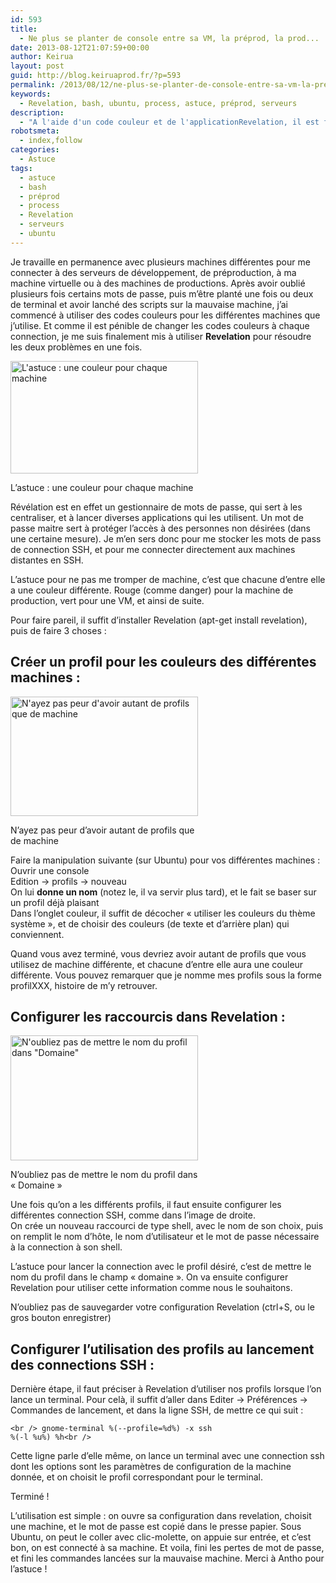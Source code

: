 ```yaml
---
id: 593
title:
  - Ne plus se planter de console entre sa VM, la préprod, la prod...
date: 2013-08-12T21:07:59+00:00
author: Keirua
layout: post
guid: http://blog.keiruaprod.fr/?p=593
permalink: /2013/08/12/ne-plus-se-planter-de-console-entre-sa-vm-la-preprod-la-prod/
keywords:
  - Revelation, bash, ubuntu, process, astuce, préprod, serveurs
description:
  - "A l'aide d'un code couleur et de l'applicationRevelation, il est facile de réduire les risques de se tromper de machine lorsque l'on se connecte régulièrement à plusieurs machines via SSH. "
robotsmeta:
  - index,follow
categories:
  - Astuce
tags:
  - astuce
  - bash
  - préprod
  - process
  - Revelation
  - serveurs
  - ubuntu
---
```

Je travaille en permanence avec plusieurs machines différentes pour me connecter à des serveurs de développement, de préproduction, à ma machine virtuelle ou à des machines de productions. Après avoir oublié plusieurs fois certains mots de passe, puis m&rsquo;être planté une fois ou deux de terminal et avoir lanché des scripts sur la mauvaise machine, j&rsquo;ai commencé à utiliser des codes couleurs pour les différentes machines que j&rsquo;utilise. Et comme il est pénible de changer les codes couleurs à chaque connection, je me suis finalement mis à utiliser **Revelation** pour résoudre les deux problèmes en une fois.

<div id="attachment_600" style="width: 310px" class="wp-caption alignright">
  <img src="http://blog.keiruaprod.fr/wp-content/uploads/2013/08/codes_couleur-300x180.png" alt="L&#039;astuce : une couleur pour chaque machine" width="300" height="180" class="size-medium wp-image-600" srcset="http://blog.keiruaprod.fr/wp-content/uploads/2013/08/codes_couleur-300x180.png 300w, http://blog.keiruaprod.fr/wp-content/uploads/2013/08/codes_couleur.png 940w" sizes="(max-width: 300px) 100vw, 300px" />
  
  <p class="wp-caption-text">
    L&rsquo;astuce : une couleur pour chaque machine
  </p>
</div>

Révélation est en effet un gestionnaire de mots de passe, qui sert à les centraliser, et à lancer diverses applications qui les utilisent. Un mot de passe maitre sert à protéger l&rsquo;accès à des personnes non désirées (dans une certaine mesure). Je m&rsquo;en sers donc pour me stocker les mots de pass de connection SSH, et pour me connecter directement aux machines distantes en SSH.

L&rsquo;astuce pour ne pas me tromper de machine, c&rsquo;est que chacune d&rsquo;entre elle a une couleur différente. Rouge (comme danger) pour la machine de production, vert pour une VM, et ainsi de suite. 

Pour faire pareil, il suffit d&rsquo;installer Revelation (apt-get install revelation), puis de faire 3 choses :

## Créer un profil pour les couleurs des différentes machines :

<div id="attachment_598" style="width: 310px" class="wp-caption alignright">
  <img src="http://blog.keiruaprod.fr/wp-content/uploads/2013/08/profils-300x191.png" alt="N&#039;ayez pas peur d&#039;avoir autant de profils que de machine" width="300" height="191" class="size-medium wp-image-598" srcset="http://blog.keiruaprod.fr/wp-content/uploads/2013/08/profils-300x191.png 300w, http://blog.keiruaprod.fr/wp-content/uploads/2013/08/profils.png 516w" sizes="(max-width: 300px) 100vw, 300px" />
  
  <p class="wp-caption-text">
    N&rsquo;ayez pas peur d&rsquo;avoir autant de profils que de machine
  </p>
</div>

Faire la manipulation suivante (sur Ubuntu) pour vos différentes machines :  
Ouvrir une console  
Edition -> profils -> nouveau  
On lui **donne un nom** (notez le, il va servir plus tard), et le fait se baser sur un profil déjà plaisant  
Dans l&rsquo;onglet couleur, il suffit de décocher « utiliser les couleurs du thème système », et de choisir des couleurs (de texte et d&rsquo;arrière plan) qui conviennent.

Quand vous avez terminé, vous devriez avoir autant de profils que vous utilisez de machine différente, et chacune d&rsquo;entre elle aura une couleur différente. Vous pouvez remarquer que je nomme mes profils sous la forme profilXXX, histoire de m&rsquo;y retrouver.

## Configurer les raccourcis dans Revelation :

<div id="attachment_599" style="width: 310px" class="wp-caption alignright">
  <a href="http://blog.keiruaprod.fr/wp-content/uploads/2013/08/config_vm.png"><img src="http://blog.keiruaprod.fr/wp-content/uploads/2013/08/config_vm-300x200.png" alt="N&#039;oubliez pas de mettre le nom du profil dans &quot;Domaine&quot;" width="300" height="200" class="size-medium wp-image-599" srcset="http://blog.keiruaprod.fr/wp-content/uploads/2013/08/config_vm-300x200.png 300w, http://blog.keiruaprod.fr/wp-content/uploads/2013/08/config_vm.png 581w" sizes="(max-width: 300px) 100vw, 300px" /></a>
  
  <p class="wp-caption-text">
    N&rsquo;oubliez pas de mettre le nom du profil dans « Domaine »
  </p>
</div>

Une fois qu&rsquo;on a les différents profils, il faut ensuite configurer les différentes connection SSH, comme dans l&rsquo;image de droite.  
On crée un nouveau raccourci de type shell, avec le nom de son choix, puis on remplit le nom d&rsquo;hôte, le nom d&rsquo;utilisateur et le mot de passe nécessaire à la connection à son shell.

L&rsquo;astuce pour lancer la connection avec le profil désiré, c&rsquo;est de mettre le nom du profil dans le champ « domaine ». On va ensuite configurer Revelation pour utiliser cette information comme nous le souhaitons.

N&rsquo;oubliez pas de sauvegarder votre configuration Revelation (ctrl+S, ou le gros bouton enregistrer)

## Configurer l&rsquo;utilisation des profils au lancement des connections SSH :

Dernière étape, il faut préciser à Revelation d&rsquo;utiliser nos profils lorsque l&rsquo;on lance un terminal. Pour celà, il suffit d&rsquo;aller dans Editer -> Préférences -> Commandes de lancement, et dans la ligne SSH, de mettre ce qui suit :

<code lang="bash">&lt;br />
gnome-terminal %(--profile=%d%) -x ssh %(-l %u%) %h&lt;br />
</code>

Cette ligne parle d&rsquo;elle même, on lance un terminal avec une connection ssh dont les options sont les paramètres de configuration de la machine donnée, et on choisit le profil correspondant pour le terminal.

Terminé !

L&rsquo;utilisation est simple : on ouvre sa configuration dans revelation, choisit une machine, et le mot de passe est copié dans le presse papier. Sous Ubuntu, on peut le coller avec clic-molette, on appuie sur entrée, et c&rsquo;est bon, on est connecté à sa machine. Et voila, fini les pertes de mot de passe, et fini les commandes lancées sur la mauvaise machine. Merci à Antho pour l&rsquo;astuce !
